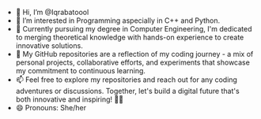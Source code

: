 - 👋 Hi, I’m @Iqrabatoool
- 👀 I’m interested in Programming aspecially in C++ and Python.
- 🌱 Currently pursuing my degree in Computer Engineering, I'm dedicated to merging theoretical knowledge with hands-on experience to create innovative solutions.
- 💞️  My GitHub repositories are a reflection of my coding journey - a mix of personal projects, collaborative efforts, and experiments that showcase my commitment to continuous learning.
- 📫 Feel free to explore my repositories and reach out for any coding adventures or discussions. Together, let's build a digital future that's both innovative and inspiring! 🚀✨
- 😄 Pronouns: She/her

<!---
Iqrabatoool/Iqrabatoool is a ✨ special ✨ repository because its `README.md` (this file) appears on your GitHub profile.
You can click the Preview link to take a look at your changes.
--->
